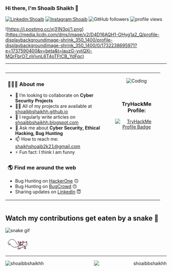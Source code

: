 ### Hi there, I'm Shoaib Shaikh 👋 

[![Linkedin:Shoaib](https://img.shields.io/badge/-Shoaib-blue?style=flat-square&logo=Linkedin&logoColor=white&link=https://www.linkedin.com/in/shoaibb-shaikhh/)](https://www.linkedin.com/in/shoaibb-shaikhh/)
[![Instagram:Shoaib](https://img.shields.io/badge/-Shoaib-red?style=flat-square&logo=x&logoColor=white&link=https://www.x.com/p3nt3st_m4st3r/)](https://www.x.com/p3nt3st_m4st3r/)
![GitHub followers](https://img.shields.io/github/followers/shoaibbshaikhh?label=Follow&style=social)
<img alt = "profile views" src="https://komarev.com/ghpvc/?username=shoaibbshaikhh&color=brightgreen">

![https://i.postimg.cc/xj31N3pj/1.png](https://media.licdn.com/dms/image/v2/D4D16AQH1-OHyg1a2_Q/profile-displaybackgroundimage-shrink_350_1400/profile-displaybackgroundimage-shrink_350_1400/0/1732238695971?e=1737590400&v=beta&t=lauzG-yvtQXi-MQrFbrO7_nVjvnL6T4oTFtCB_YdFqc)

---
<div style="display: flex; align-items: center; justify-content: space-between;">
  <!-- Table Section -->
  <table width="70%" style="margin-right: 20px;">
    <tr>
      <td valign="top">
        <h3>🧑🏻‍🎓 About me</h3>
        <ul>
          <li>👯 I’m looking to collaborate on <strong>Cyber Security Projects</strong></li>
          <li>👨‍💻 All of my projects are available at <a href="https://shoaibbshaikhh.github.io">shoaibbshaikhh.github.io</a></li>
          <li>📝 I regularly write articles on <a href="https://shoaibbshaikhh.blogspot.com">shoaibbshaikhh.blogspot.com</a></li>
          <li>💬 Ask me about <strong>Cyber Security, Ethical Hacking, Bug Hunting</strong></li>
          <li>📫 How to reach me: <a href="mailto:shaikhshoaib2k21@gmail.com">shaikhshoaib2k21@gmail.com</a></li>
          <li>⚡ Fun fact: I think I am funny</li>
        </ul>
        <h3>🌎 Find me around the web</h3>
        <ul>
          <li>Bug Hunting on <a href="https://hackerone.com/shoaibbshaikhh">HackerOne</a> 🙃</li>
          <li>Bug Hunting on <a href="https://bugcrowd.com/shoaibbshaikhh">BugCrowd</a> 🙃</li>
          <li>Sharing updates on <a href="https://www.linkedin.com/in/shoaibb-shaikhh/">LinkedIn</a> 😇</li>
        </ul>
      </td>
      <td valign="top">
        <p align="center"><img alt="Coding" src="https://media.tenor.com/rePDfDWO3XoAAAAd/hacking.gif" width="250" height="auto" /></p><br>
        <h3 align="center">TryHackMe Profile:</h3>
        <p align="center"><a href="https://tryhackme.com/r/p/shoaibbshaikhh"><img alt="TryHackMe Profile Badge"src="https://tryhackme-badges.s3.amazonaws.com/shoaibbshaikhh.png" /></a></p><br>
      </td>
    </tr>
  </table>
</div>


## Watch my contributions get eaten by a snake 🐍
![snake gif](https://user-images.githubusercontent.com/88105077/166116856-9251de7f-d2df-46fd-901b-5920e8047e52.svg)

<img src="https://raw.githubusercontent.com/shoaibbshaikhh/shoaibbshaikhh/master/kyubey.gif" height="40" />

----
<p align="left"><img width="45%" align="left" src="https://github-readme-stats.vercel.app/api?username=shoaibbshaikhh&show_icons=true&include_all_commits=true&theme=radical&hide_border=true" alt="shoaibbshaikhh" /></p>
<p align="right"><img width="45%" align="right" sy src="https://github-readme-stats.vercel.app/api/top-langs/?username=shoaibbshaikhh&layout=compact&theme=radical&hide_border=true" alt="shoaibbshaikhh" /></p>
